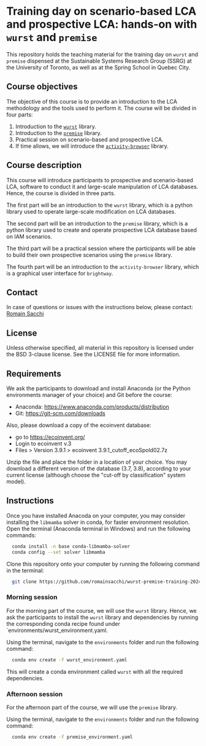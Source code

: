# Training day on scenario-based LCA and prospective LCA: hands-on with `wurst` and `premise`

This repository holds the teaching material for 
the training day on `wurst` and `premise` dispensed at 
the Sustainable Systems Research Group (SSRG) at the University 
of Toronto, as well as at the Spring School in Quebec City.

## Course objectives

The objective of this course is to provide an introduction to the
LCA methodology and the tools used to perform it. The course will
be divided in four parts:

1. Introduction to the [``wurst``](https://github.com/polca/wurst) library.
2. Introduction to the [``premise``](https://github.com/polca/premise) library.
3. Practical session on scenario-based and prospective LCA.
4. If time allows, we will introduce the [``activity-browser``](https://github.com/LCA-ActivityBrowser/activity-browser) library.


## Course description

This course will introduce participants to prospective and scenario-based LCA, 
software to conduct it and large-scale manipulation of LCA databases. Hence, 
the course is divided in three parts. 

The first part will be an introduction to
the ``wurst`` library, which is a python library used to operate
large-scale modification on LCA databases. 

The second part will be
an introduction to the ``premise`` library, which is a python library
used to create and operate prospective LCA database based on IAM
scenarios. 

The third part will be a practical session where the
participants will be able to build their own prospective scenarios
using the ``premise`` library.

The fourth part will be an introduction to the ``activity-browser`` library, 
which is a graphical user interface for `brightway`.

## Contact

In case of questions or issues with the instructions below, please contact:
[Romain Sacchi](mailto:romain.sacchi@psi.ch)

## License

Unless otherwise specified, all material in this repository is licensed 
under the BSD 3-clause license. See the LICENSE file for more information.

## Requirements

We ask the participants to download and install Anaconda (or the 
Python environments manager of your choice) and Git 
before the course:

- Anaconda: https://www.anaconda.com/products/distribution
- Git: https://git-scm.com/downloads

Also, please download a copy of the ecoinvent database:
- go to https://ecoinvent.org/
- Login to ecoinvent v.3
- Files > Version 3.9.1 > ecoinvent 3.9.1_cutoff_ecoSpold02.7z

Unzip the file and place the folder in a location of your choice.
You may download a different version of the database (3.7, 3.8), according to your
current license (although choose the "cut-off by classification" system model).

## Instructions

Once you have installed Anacoda on your computer, you may consider installing 
the `libmamba` solver in conda, for faster environment resolution.
Open the terminal (Anaconda terminal in Windows) and run the following commands:

```bash
  conda install -n base conda-libmamba-solver
  conda config --set solver libmamba
```

Clone this repository onto your computer by running the following command 
in the terminal:

```bash
  git clone https://github.com/romainsacchi/wurst-premise-training-2024.git
```

### Morning session

For the morning part of the course, we will use the `wurst` library.
Hence, we ask the participants to install the `wurst` library and dependencies 
by running the corresponding conda recipe found under `environments/wurst_environment.yaml.

Using the terminal, navigate to the `environments` folder and run the following 
command:

```bash
  conda env create -f wurst_environment.yaml
```

This will create a conda environment called `wurst` with all the required dependencies.

### Afternoon session

For the afternoon part of the course, we will use the `premise` library.

Using the terminal, navigate to the `environments` folder
and run the following command:

```bash
  conda env create -f premise_environment.yaml
```